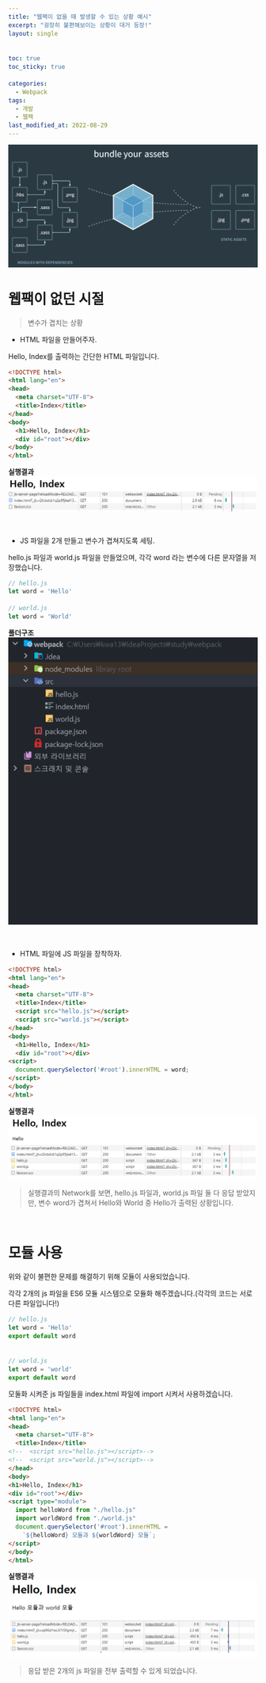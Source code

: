 ```yaml
---
title: "웹팩이 없을 때 발생할 수 있는 상황 예시"
excerpt: "굉장히 불편해보이는 상황이 대거 등장!"
layout: single


toc: true
toc_sticky: true

categories:
  - Webpack
tags:
  - 개발
  - 웹팩
last_modified_at: 2022-08-29
---
```


![Webpack](/assets/images/posts/22/08/22.08.29/웹팩.png)

# 웹팩이 없던 시절
> 변수가 겹치는 상황

- HTML 파일을 만들어주자.

Hello, Index를 출력하는 간단한 HTML 파일입니다.

```html
<!DOCTYPE html>
<html lang="en">
<head>
  <meta charset="UTF-8">
  <title>Index</title>
</head>
<body>
  <h1>Hello, Index</h1>
  <div id="root"></div>
</body>
</html>
```
**실행결과**  
![Webpack](/assets/images/posts/22/08/22.08.29/index실행결과.png)

<br/>

- JS 파일을 2개 만들고 변수가 겹쳐지도록 세팅.

hello.js 파일과 world.js 파일을 만들었으며, 각각 word 라는 변수에 다른 문자열을 저장했습니다.

```javascript
// hello.js
let word = 'Hello'

// world.js
let word = 'World'
```
**폴더구조**  
![Webpack](/assets/images/posts/22/08/22.08.29/5-2js만든%20후%20폴더구조.png)

<br/>

- HTML 파일에 JS 파일을 장착하자.

```html
<!DOCTYPE html>
<html lang="en">
<head>
  <meta charset="UTF-8">
  <title>Index</title>
  <script src="hello.js"></script>
  <script src="world.js"></script>
</head>
<body>
  <h1>Hello, Index</h1>
  <div id="root"></div>
<script>
  document.querySelector('#root').innerHTML = word;
</script>
</body>
</html>
```

**실행결과**  
![Webpack](/assets/images/posts/22/08/22.08.29/js를%20장착한%20index실행결과.png)
> 실행결과의 Network를 보면, hello.js 파일과, world.js 파일 둘 다 응답 받았지만, 변수 word가 겹쳐서 Hello와  World 중 Hello가 출력된 상황입니다.

<br/>

# 모듈 사용
위와 같이 불편한 문제를 해결하기 위해 모듈이 사용되었습니다.  

각각 2개의 js 파일을 ES6 모듈 시스템으로 모듈화 해주겠습니다.(각각의 코드는 서로 다른 파일입니다!)
```javascript
// hello.js
let word = 'Hello'
export default word


// world.js
let word = 'world'
export default word
```

모둘화 시켜준 js 파일들을 index.html 파일에 import 시켜서 사용하겠습니다.
```html
<!DOCTYPE html>
<html lang="en">
<head>
  <meta charset="UTF-8">
  <title>Index</title>
<!--  <script src="hello.js"></script>-->
<!--  <script src="world.js"></script>-->
</head>
<body>
<h1>Hello, Index</h1>
<div id="root"></div>
<script type="module">
  import helloWord from "./hello.js"
  import worldWord from "./world.js"
  document.querySelector('#root').innerHTML = 
    `${helloWord} 모듈과 ${worldWord} 모듈`;
</script>
</body>
</html>
```

**실행결과**
![Webpack](/assets/images/posts/22/08/22.08.29/6-1모듈화에%20대한%20network.png)

> 응답 받은 2개의 js 파일을 전부 출력할 수 있게 되었습니다.


